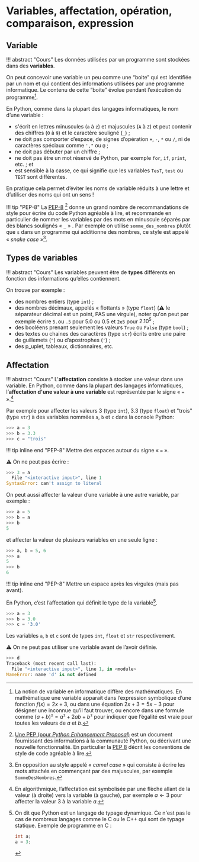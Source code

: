 # Variables, affectation, opération, comparaison, expression

## Variable

!!! abstract "Cours" 
    Les données utilisées par un programme sont stockées dans des **variables**.

On peut concevoir une variable un peu comme une “boite” qui est identifiée par un nom et qui contient des informations utilisées par une programme informatique. Le contenu de cette “boite” évolue pendant l’exécution du programme[^1].

En Python, comme dans la plupart des langages informatiques, le nom d’une variable :

- s'écrit en lettres minuscules (```a``` à ```z```) et majuscules (```A``` à ```Z```) et peut contenir des chiffres (```0``` à ```9```) et le caractère souligné (```_```) ;
- ne doit pas comporter d’espace, de signes d’opération ```+```, ```-```, ```*``` ou ```/```, ni de caractères spéciaux comme ```',"``` ou ```@``` ;
- ne doit pas débuter par un chiffre ;
- ne doit pas être un mot réservé de Python, par exemple ```for```, ```if```, ```print```, etc. ; et
- est sensible à la casse, ce qui signifie que les variables ```TesT```, ```test``` ou ```TEST``` sont différentes.

En pratique cela permet d’éviter les noms de variable réduits à une lettre et d’utiliser des noms qui ont un sens ! 

!!! tip "PEP-8" 
    La [PEP-8](https://peps.python.org/pep-0008/) [^2] donne un grand nombre de recommandations de style pour écrire du code Python agréable à lire, et recommande en particulier de nommer les variables par des mots en minuscule séparés par des blancs soulignés  « ```_``` » . Par exemple on utilise `somme_des_nombres` plutôt que `s` dans un programme qui additionne des nombres, ce style est appelé  « *snake case* »[^3].

[^1]:
    La notion de variable en informatique diffère des mathématiques. En mathématique une variable apparait dans l’expression symbolique d’une fonction $f(x)=2x+3$, ou dans une équation $2x+3=5x-3$ pour désigner une inconnue qu’il faut trouver, ou encore dans  une formule comme $(a+b)² =a²+2ab+b²$ pour indiquer que l’égalité est vraie pour toutes les valeurs de $a$ et $b$.

[^2]:
    [Une PEP (pour *Python Enhancement Proposal*)](https://www.python.org/dev/peps/#introduction) est un document fournissant des informations à la communauté Python, ou décrivant une nouvelle fonctionnalité. En particulier la [PEP 8](https://peps.python.org/pep-0008/) décrit les conventions de style de code agréable à lire.

[^3]: 
    En opposition au style appelé « *camel case* » qui consiste à écrire les mots attachés en commençant par des majuscules, par exemple ```SommeDesNombres```.

## Types de variables

!!! abstract "Cours" 
    Les variables peuvent être de **types** différents en fonction des informations qu’elles contiennent.

On trouve par exemple :

- des nombres entiers (type ```int```) ;
- des nombres décimaux, appelés « flottants » (type ```float```)  (:warning: le séparateur décimal est un point, PAS une virgule), noter qu'on peut par exemple écrire `5.`ou `.5` pour 5.0 ou 0.5 et `2e5` pour $2.10^5$ ;
- des booléens prenant seulement les valeurs `True` ou `False` (type ```bool```) ;
- des textes ou chaines des caractères (type ```str```) écrits entre une paire de guillemets (```"```) ou d’apostrophes (```'```) ;
- des p_uplet, tableaux, dictionnaires, etc. 

##	Affectation

!!! abstract "Cours" 
    L'**affectation** consiste à stocker une valeur dans une variable. En Python, comme dans la plupart des langages informatiques, l’**affectation d'une valeur à une variable** est représentée par le signe « `=` ».[^4]

[^4]: En algorithmique, l’affectation est symbolisée par une flèche allant de la valeur (à droite) vers la variable (à gauche), par exemple $a←3$ pour affecter  la valeur $3$ à la variable $a$.

Par exemple pour affecter les valeurs 3 (type `int`), 3.3 (type `float`) et "trois" (type `str`) à des variables nommées `a`, `b` et `c` dans la console Python:
``` python 
>>> a = 3
>>> b = 3.3
>>> c = "trois"
```

!!! tip inline end "PEP-8" 
    Mettre des espaces autour du signe « `=` ».

:warning: On ne peut pas écrire :
``` python 
>>> 3 = a
  File "<interactive input>", line 1
SyntaxError: can't assign to literal
```

On peut aussi affecter la valeur d’une variable à une autre variable, par exemple :
``` python 
>>> a = 5
>>> b = a
>>> b
5
```
et affecter la valeur de plusieurs variables en une seule ligne :
``` python 
>>> a, b = 5, 6
>>> a
5
>>> b
6
```
!!! tip inline end "PEP-8" 
    Mettre un espace après les virgules (mais pas avant).

En Python, c’est l’affectation qui définit le type de la variable[^5].

[^5]: 
    On dit que Python est un langage de typage dynamique. Ce n'est pas le cas de nombreux langages comme le C  ou le C++ qui sont de typage statique. 
    Exemple de programme en C :  
    ```C
    int a;
    a = 3; 
    ```


``` python 
>>> a = 3
>>> b = 3.0
>>> c = '3.0'
```
Les variables ```a```, ```b``` et ```c``` sont de types ```int```, ```float``` et ```str``` respectivement. 

:warning: On ne peut pas utiliser une variable avant de l’avoir définie.
``` python 
>>> d
Traceback (most recent call last):
  File "<interactive input>", line 1, in <module>
NameError: name 'd' is not defined
```
